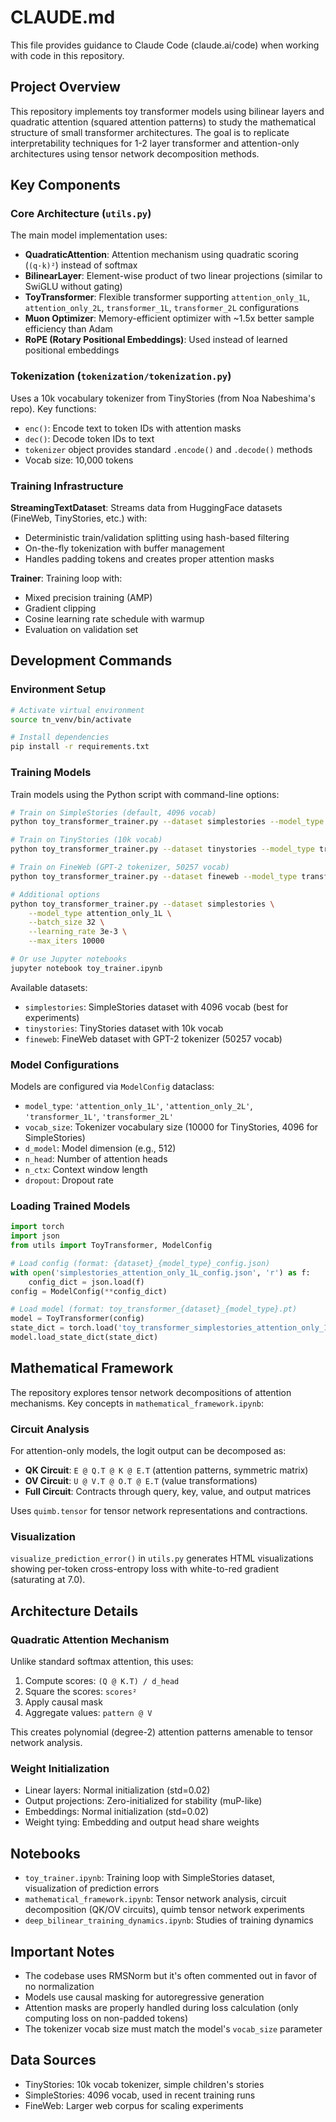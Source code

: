# CLAUDE.md

This file provides guidance to Claude Code (claude.ai/code) when working with code in this repository.

## Project Overview

This repository implements toy transformer models using bilinear layers and quadratic attention (squared attention patterns) to study the mathematical structure of small transformer architectures. The goal is to replicate interpretability techniques for 1-2 layer transformer and attention-only architectures using tensor network decomposition methods.

## Key Components

### Core Architecture (`utils.py`)

The main model implementation uses:
- **QuadraticAttention**: Attention mechanism using quadratic scoring (`(q·k)²`) instead of softmax
- **BilinearLayer**: Element-wise product of two linear projections (similar to SwiGLU without gating)
- **ToyTransformer**: Flexible transformer supporting `attention_only_1L`, `attention_only_2L`, `transformer_1L`, `transformer_2L` configurations
- **Muon Optimizer**: Memory-efficient optimizer with ~1.5x better sample efficiency than Adam
- **RoPE (Rotary Positional Embeddings)**: Used instead of learned positional embeddings

### Tokenization (`tokenization/tokenization.py`)

Uses a 10k vocabulary tokenizer from TinyStories (from Noa Nabeshima's repo). Key functions:
- `enc()`: Encode text to token IDs with attention masks
- `dec()`: Decode token IDs to text
- `tokenizer` object provides standard `.encode()` and `.decode()` methods
- Vocab size: 10,000 tokens

### Training Infrastructure

**StreamingTextDataset**: Streams data from HuggingFace datasets (FineWeb, TinyStories, etc.) with:
- Deterministic train/validation splitting using hash-based filtering
- On-the-fly tokenization with buffer management
- Handles padding tokens and creates proper attention masks

**Trainer**: Training loop with:
- Mixed precision training (AMP)
- Gradient clipping
- Cosine learning rate schedule with warmup
- Evaluation on validation set

## Development Commands

### Environment Setup
```bash
# Activate virtual environment
source tn_venv/bin/activate

# Install dependencies
pip install -r requirements.txt
```

### Training Models

Train models using the Python script with command-line options:
```bash
# Train on SimpleStories (default, 4096 vocab)
python toy_transformer_trainer.py --dataset simplestories --model_type attention_only_1L

# Train on TinyStories (10k vocab)
python toy_transformer_trainer.py --dataset tinystories --model_type transformer_1L

# Train on FineWeb (GPT-2 tokenizer, 50257 vocab)
python toy_transformer_trainer.py --dataset fineweb --model_type transformer_2L

# Additional options
python toy_transformer_trainer.py --dataset simplestories \
    --model_type attention_only_1L \
    --batch_size 32 \
    --learning_rate 3e-3 \
    --max_iters 10000

# Or use Jupyter notebooks
jupyter notebook toy_trainer.ipynb
```

Available datasets:
- `simplestories`: SimpleStories dataset with 4096 vocab (best for experiments)
- `tinystories`: TinyStories dataset with 10k vocab
- `fineweb`: FineWeb dataset with GPT-2 tokenizer (50257 vocab)

### Model Configurations

Models are configured via `ModelConfig` dataclass:
- `model_type`: `'attention_only_1L'`, `'attention_only_2L'`, `'transformer_1L'`, `'transformer_2L'`
- `vocab_size`: Tokenizer vocabulary size (10000 for TinyStories, 4096 for SimpleStories)
- `d_model`: Model dimension (e.g., 512)
- `n_head`: Number of attention heads
- `n_ctx`: Context window length
- `dropout`: Dropout rate

### Loading Trained Models

```python
import torch
import json
from utils import ToyTransformer, ModelConfig

# Load config (format: {dataset}_{model_type}_config.json)
with open('simplestories_attention_only_1L_config.json', 'r') as f:
    config_dict = json.load(f)
config = ModelConfig(**config_dict)

# Load model (format: toy_transformer_{dataset}_{model_type}.pt)
model = ToyTransformer(config)
state_dict = torch.load('toy_transformer_simplestories_attention_only_1L.pt')
model.load_state_dict(state_dict)
```

## Mathematical Framework

The repository explores tensor network decompositions of attention mechanisms. Key concepts in `mathematical_framework.ipynb`:

### Circuit Analysis

For attention-only models, the logit output can be decomposed as:
- **QK Circuit**: `E @ Q.T @ K @ E.T` (attention patterns, symmetric matrix)
- **OV Circuit**: `U @ V.T @ O.T @ E.T` (value transformations)
- **Full Circuit**: Contracts through query, key, value, and output matrices

Uses `quimb.tensor` for tensor network representations and contractions.

### Visualization

`visualize_prediction_error()` in `utils.py` generates HTML visualizations showing per-token cross-entropy loss with white-to-red gradient (saturating at 7.0).

## Architecture Details

### Quadratic Attention Mechanism

Unlike standard softmax attention, this uses:
1. Compute scores: `(Q @ K.T) / d_head`
2. Square the scores: `scores²`
3. Apply causal mask
4. Aggregate values: `pattern @ V`

This creates polynomial (degree-2) attention patterns amenable to tensor network analysis.

### Weight Initialization

- Linear layers: Normal initialization (std=0.02)
- Output projections: Zero-initialized for stability (muP-like)
- Embeddings: Normal initialization (std=0.02)
- Weight tying: Embedding and output head share weights

## Notebooks

- `toy_trainer.ipynb`: Training loop with SimpleStories dataset, visualization of prediction errors
- `mathematical_framework.ipynb`: Tensor network analysis, circuit decomposition (QK/OV circuits), quimb tensor network experiments
- `deep_bilinear_training_dynamics.ipynb`: Studies of training dynamics

## Important Notes

- The codebase uses RMSNorm but it's often commented out in favor of no normalization
- Models use causal masking for autoregressive generation
- Attention masks are properly handled during loss calculation (only computing loss on non-padded tokens)
- The tokenizer vocab size must match the model's `vocab_size` parameter

## Data Sources

- TinyStories: 10k vocab tokenizer, simple children's stories
- SimpleStories: 4096 vocab, used in recent training runs
- FineWeb: Larger web corpus for scaling experiments
